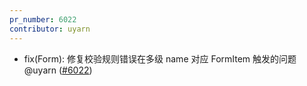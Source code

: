 ```yaml
---
pr_number: 6022
contributor: uyarn
---
```


- fix(Form): 修复校验规则错误在多级 name 对应 FormItem 触发的问题 @uyarn ([#6022](https://github.com/Tencent/tdesign-vue-next/pull/6022))
